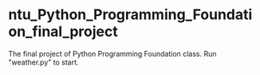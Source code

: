 # ntu_Python_Programming_Foundation_final_project
The final project of Python Programming Foundation class.
Run "weather.py" to start.
